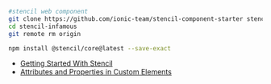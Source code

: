 ```bash
#stencil web component
git clone https://github.com/ionic-team/stencil-component-starter stencil-infamous
cd stencil-infamous
git remote rm origin

npm install @stencil/core@latest --save-exact
```

* [Getting Started With Stencil](https://alligator.io/stencil/getting-started/)
* [Attributes and Properties in Custom Elements](https://alligator.io/web-components/attributes-properties/)

